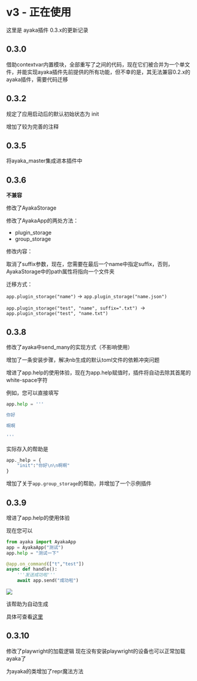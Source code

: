 # v3 - 正在使用

这里是 ayaka插件 0.3.x的更新记录

## 0.3.0 
借助contextvar内置模块，全部重写了之间的代码，现在它们被合并为一个单文件，并能实现ayaka插件先前提供的所有功能，但不幸的是，其无法兼容0.2.x的ayaka插件，需要代码迁移 

## 0.3.2 

规定了应用启动后的默认初始状态为 init 

增加了较为完善的注释 


## 0.3.5

将ayaka_master集成进本插件中

## 0.3.6
**不兼容** 

修改了AyakaStorage

修改了AyakaApp的两处方法：

- plugin_storage
- group_storage

修改内容：

取消了suffix参数，现在，您需要在最后一个name中指定suffix，否则，AyakaStorage中的path属性将指向一个文件夹

迁移方式：

`app.plugin_storage("name")` -> `app.plugin_storage("name.json")`

`app.plugin_storage("test", "name", suffix=".txt") `-> `app.plugin_storage("test", "name.txt")`


## 0.3.8

修改了ayaka中send_many的实现方式（不影响使用）

增加了一条安装步骤，解决nb生成的默认toml文件的依赖冲突问题

增进了app.help的使用体验，现在为app.help赋值时，插件将自动去除其首尾的white-space字符

例如，您可以直接填写
``` py
app.help = '''

你好

啊啊

'''
```

实际存入的帮助是

``` py
app._help = {
    "init":"你好\n\n啊啊"
}
```

增加了关于`app.group_storage`的帮助，并增加了一个示例插件

## 0.3.9

增进了app.help的使用体验

现在您可以
``` py
from ayaka import AyakaApp
app = AyakaApp("测试")
app.help = "测试一下"

@app.on_command(["t","test"])
async def handle():
    '''发送成功啦'''
    await app.send("成功啦")
```
<img src="../../2.png">

该帮助为自动生成

具体可查看[这里](../help.md)

## 0.3.10

修改了playwright的加载逻辑
现在没有安装playwright的设备也可以正常加载ayaka了

为ayaka的类增加了repr魔法方法

